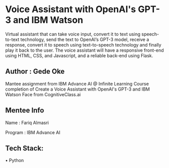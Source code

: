 # Voice Assistant with OpenAI's GPT-3 and IBM Watson

Virtual assistant that can take voice input, convert it to text using speech-to-text technology, send the text to OpenAI’s GPT-3 model, receive a response, convert it to speech using text-to-speech technology and finally play it back to the user. The voice assistant will have a responsive front-end using HTML, CSS, and Javascript, and a reliable back-end using Flask.

## Author : Gede Oke

Mantee assignment from IBM Advance AI @ Infinite Learning Course completion of Create a Voice Assistant with OpenAI's GPT-3 and IBM Watson Face from CognitiveClass.ai

## Mentee Info

Name      : Fariq Almasri

Program   : IBM Advance AI

## Tech Stack:

•	Python
